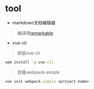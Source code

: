 # tool

* markdown文档编辑器
> 编译用[remarkable](https://github.com/jonschlinkert/remarkable)


* vue-cli
> 安装vue-cli

  ```bat
  npm install -g vue-cli
  ```
> 克隆webpack-simple

  ```bat
  vue init webpack-simple <project-name>
  ```
